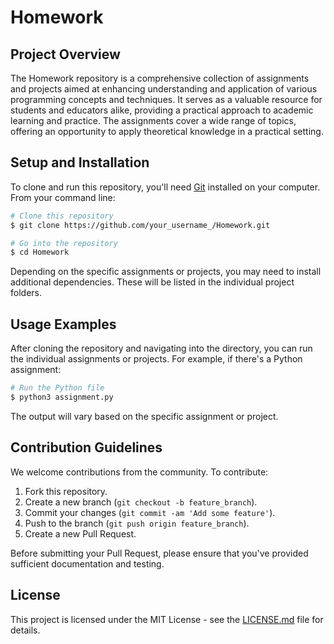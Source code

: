 # Homework

## Project Overview

The Homework repository is a comprehensive collection of assignments and projects aimed at enhancing understanding and application of various programming concepts and techniques. It serves as a valuable resource for students and educators alike, providing a practical approach to academic learning and practice. The assignments cover a wide range of topics, offering an opportunity to apply theoretical knowledge in a practical setting.

## Setup and Installation

To clone and run this repository, you'll need [Git](https://git-scm.com) installed on your computer. From your command line:

```bash
# Clone this repository
$ git clone https://github.com/your_username_/Homework.git

# Go into the repository
$ cd Homework
```
Depending on the specific assignments or projects, you may need to install additional dependencies. These will be listed in the individual project folders.

## Usage Examples

After cloning the repository and navigating into the directory, you can run the individual assignments or projects. For example, if there's a Python assignment:

```bash
# Run the Python file
$ python3 assignment.py
```
The output will vary based on the specific assignment or project.

## Contribution Guidelines

We welcome contributions from the community. To contribute:

1. Fork this repository.
2. Create a new branch (`git checkout -b feature_branch`).
3. Commit your changes (`git commit -am 'Add some feature'`).
4. Push to the branch (`git push origin feature_branch`).
5. Create a new Pull Request.

Before submitting your Pull Request, please ensure that you've provided sufficient documentation and testing. 

## License

This project is licensed under the MIT License - see the [LICENSE.md](LICENSE.md) file for details.